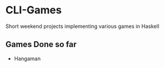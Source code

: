 # CLI-Games
Short weekend projects implementing various games in Haskell 
## Games Done so far 
- Hangaman